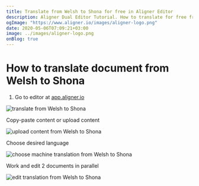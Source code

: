 ```yaml
---
title: Translate from Welsh to Shona for free in Aligner Editor
description: Aligner Dual Editor Tutorial. How to translate for free from Welsh to Shona. Aligner is multilingual document management platform. 
ogImage: "https://www.aligner.io/images/aligner-logo.png"
date: 2020-05-06T07:09:21+03:00
image: ../images/aligner-logo.png
onBlog: true
---
```


# How to translate document from Welsh to Shona

1. Go to editor at [app.aligner.io](https://app.aligner.io "Aligner App web page")

![translate from Welsh to Shona](../aligner-blank-editor.png "translate from Welsh to Shona")

Copy-paste content or upload content

![upload content from Welsh to Shona](../aligner-uploaded-document.png "upload content from Welsh to Shona")

Choose desired language

![choose machine translation from Welsh to Shona](../aligner-language-dropdown.png "choose machine translation from Welsh to Shona")

Work and edit 2 documents in parallel

![edit translation from Welsh to Shona](../aligner-double-sitded-editor.png "edit translation from Welsh to Shona")

